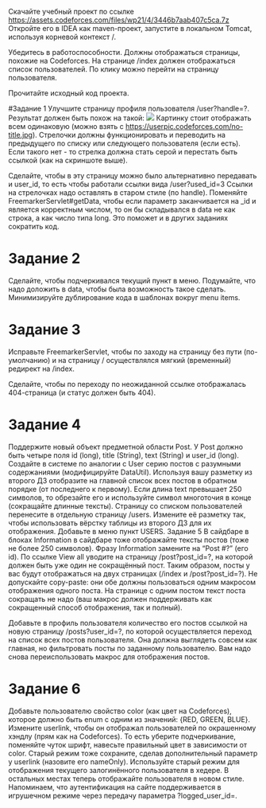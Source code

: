 Cкачайте учебный проект по ссылке https://assets.codeforces.com/files/wp21/4/3446b7aab407c5ca.7z
Откройте его в IDEA как maven-проект, запустите в локальном Tomcat, используя корневой контекст /.

Убедитесь в работоспособности. Должны отображаться страницы, похожие на Codeforces. На странице /index должен отображаться список пользователей. По клику можно перейти на страницу пользователя.

Прочитайте исходный код проекта.

#Задание 1
Улучшите страницу профиля пользователя /user?handle=?. Результат должен быть похож на такой:
<img src="forReadME/1.png">
Картинку стоит отображать всем одинаковую (можно взять с https://userpic.codeforces.com/no-title.jpg). Стрелочки должны функционировать и переводить на предыдущего по списку или следующего пользователя (если есть). Если такого нет - то стрелка должна стать серой и перестать быть ссылкой (как на скриншоте выше).

Сделайте, чтобы в эту страницу можно было альтернативно передавать и user_id, то есть чтобы работали ссылки вида /user?used_id=3 Ссылки на стрелочках надо оставлять в старом стиле (по handle). Поменяйте FreemarkerServlet#getData, чтобы если параметр заканчивается на _id и является корректным числом, то он бы складывался в data не как строка, а как число типа long. Это поможет и в других заданиях сократить код.
# Задание 2
Сделайте, чтобы подчеркивался текущий пункт в меню. Подумайте, что надо доложить в data, чтобы была возможность такое сделать. Минимизируйте дублирование кода в шаблонах вокруг menu items.

# Задание 3
Исправьте FreemarkerServlet, чтобы по заходу на страницу без пути (по-умолчанию) и на страницу / осуществлялся мягкий (временный) редирект на /index.

Сделайте, чтобы по переходу по неожиданной ссылке отображалась 404-страница (и статус должен быть 404).

# Задание 4
Поддержите новый объект предметной области Post. У Post должно быть четыре поля id (long), title (String), text (String) и user_id (long). Создайте в системе по аналогии с User серию постов с разумными содержаниями (модифицируйте DataUtil). Используя вашу разметку из второго ДЗ отобразите на главной список всех постов в обратном порядке (от последнего к первому). Если длина text превышает 250 символов, то обрезайте его и используйте символ многоточия в конце (сокращайте длинные тексты). Страницу со списком пользователей перенесите в отдельную страницу /users. Измените её разметку так, чтобы использовать вёрстку таблицы из второго ДЗ для их отображения. Добавьте в меню пункт USERS.
Задание 5
В сайдбаре в блоках Information в сайдбаре тоже отображайте тексты постов (тоже не более 250 символов). Фразу Information замените на “Post #?” (его id). По ссылке View all уводите на страницу /post?post_id=?, на которой должен быть уже один не сокращённый пост. Таким образом, посты у вас будут отображаться на двух страницах (/index и /post?post_id=?). Не допускайте copy-paste: они обе должны пользоваться одним макросом отображения одного поста. На странице с одним постом текст поста сокращать не надо (ваш макрос должен поддерживать как сокращенный способ отображения, так и полный).

Добавьте в профиль пользователя количество его постов ссылкой на новую страницу /posts?user_id=?, по которой осуществляется переход на список всех постов пользователя. Она должна выглядеть совсем как главная, но фильтровать посты по заданному пользователю. Вам надо снова переиспользовать макрос для отображения постов.
# Задание 6
Добавьте пользователю свойство color (как цвет на Codeforces), которое должно быть enum с одним из значений: {RED, GREEN, BLUE}. Измените userlink, чтобы он отображал
пользователей по окрашенному хэндлу (прям как на Codeforces). То есть уберите подчеркивание, поменяйте чуток шрифт, навесьте правильный цвет в зависимости от color. Старый режим тоже сохраните, сделав дополнительный параметр у userlink (назовите его nameOnly).
Используйте старый режим для отображения текущего залогинённого пользователя в хедере. В остальных местах теперь отображайте пользователя в новом стиле. Напоминаем, что аутентификация на сайте поддерживается в игрушечном режиме через передачу параметра ?logged_user_id=.


